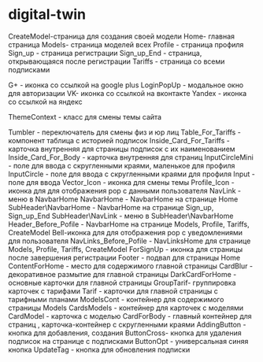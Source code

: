 # digital-twin
CreateModel-страница для создания своей модели
Home- главная страница
Models- страница моделей всех
Profile - страница профиля 
Sign_up - страница регистрации
Sign_up_End - страница, открывающаяся после регистрации
Tariffs - страница со всеми подписками

G+ - иконка со ссылкой на google plus
LoginPopUp - модальное окно для авторизации
VK- иконка со ссылкой на вконтакте
Yandex - иконка со ссылкой на яндекс

ThemeContext - класс для смены темы сайта

Tumbler - переключатель для смены физ и юр лиц
Table_For_Tariffs - компонент таблица с историей подписок
Inside_Card_For_Tariffs - карточка внутренняя для страницы подписок с их наименованием
Inside_Card_For_Body - карточка внутренняя для страниц
InputCircleMini - поле для ввода с скругленными краями, маленькое для профиля
InputCircle - поле для ввода с скругленными краями для профиля
Input - поле для ввода 
Vector_Icon - иконка для смены темы
Profile_Icon - иконка для для отображения pop с данными пользователя
NavLink - меню в NavbarHome
NavbarHome - NavbarHome на странице Home
SubHeader\NavbarHome - NavbarHome на странице Sign_up, Sign_up_End
SubHeader\NavLink - меню в SubHeader\NavbarHome
Header_Before_Pofile - NavbarHome на странице Models, Profile, Tariffs, CreateModel
Bell-иконка для для отображения pop с уведомлениями для пользователя
NavLinks_Before_Pofile - NavLinksHome для странице Models, Profile, Tariffs, CreateModel
ForSignUp - иконка для страницы после завершения регистрации
Footer - подвал для страницы Home
ContentForHome - место для содержимого главной страницы
CardBlur - декоративное размытие для главной страницы
DarkCardForHome - основные карточки для главной страницы 
GroupTarif- группировка карточек с тарифами
Tarif - карточки для главной страницы с тарифными планами
ModelsCont - контейнер для содержимого страницы Models
CardsModels - контейнер для карточек с моделями
CardModel - карточка с моделью 
CardForBody - главный контейнер для страниц , карточка-контейнер с скругленными краями
AddingButton - кнопка для добавления, создания
ButtonCross- кнопка для удаления подписок на странице с подписками
ButtonOpt - универсальная синяя кнопка
UpdateTag - кнопка для обновления подписки 
